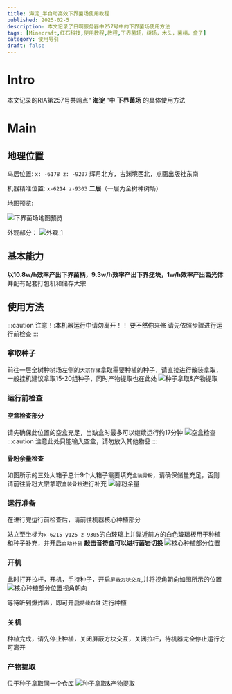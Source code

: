 ```yaml
---
title: 海淀_半自动高效下界菌场使用教程
published: 2025-02-5
description: 本文记录了日啊服务器中257号中的下界菌场使用方法
tags: [Minecraft,红石科技,使用教程,教程,下界菌场，树场，木头，菌柄，盒子]
category: 使用导引
draft: false
---
```


# Intro
本文记录的RIA第257号共鸣点“ **海淀** ”中 **下界菌场** 的具体使用方法

# Main
## 地理位置
鸟居位置: `x: -6178 z: -9207` 辉月北方，古渊境西北，点画出版社东南

机器精准位置: `x-6214 z-9303` **二层**（一层为全树种树场）

地图预览:

<img src="https://i0.hdslb.com/bfs/article/2a9978014aad36491da8b5abc3d057c4452972510.png" referrerpolicy="no-referrer" alt="下界菌场地图预览">

外观部分：
<img src="https://i0.hdslb.com/bfs/article/4a37ded80b57357015c0dbe163f918ca452972510.png" referrerpolicy="no-referrer" alt="外观_1">

## 基本能力
**以10.8w/h效率产出下界菌柄，9.3w/h效率产出下界疣块，1w/h效率产出菌光体** 并配有配套打包机和储存大宗

## 使用方法
:::caution
注意！:本机器运行中请勿离开！！ ~~要不然你来修~~ 请先依照步骤进行运行前检查
:::

### 拿取种子
前往一层全树种树场左侧的`大宗存储`拿取需要种植的种子，请直接进行散装拿取，一般挂机建议拿取15-20组种子，同时产物提取也在此处
<img src="https://i0.hdslb.com/bfs/article/78ca598fe1646568afbc9d58016f5331452972510.png" referrerpolicy="no-referrer" alt="种子拿取&产物提取">

### 运行前检查
#### 空盒检查部分
请先确保此位置的空盒充足，当缺盒时最多可以继续运行约17分钟
<img src="https://i0.hdslb.com/bfs/article/04dc5db5f3cc35d1de33f70e379f5073452972510.png" referrerpolicy="no-referrer" alt="空盒检查">
:::caution
注意此处只能输入空盒，请勿放入其他物品
:::

#### 骨粉余量检查
如图所示的三处大箱子总计9个大箱子需要填充`盒装骨粉`，请确保储量充足，否则请前往骨粉大宗拿取`盒装骨粉`进行补充
<img src="https://i0.hdslb.com/bfs/article/3d4202c730603700b30f914daa3c5d98452972510.png" referrerpolicy="no-referrer" alt="骨粉余量">

### 运行准备
在进行完运行前检查后，请前往机器核心种植部分

站立至坐标为`x-6215 y125 z-9305`的白玻璃上并靠近前方的白色玻璃板用于种植和种子补充，并开启`自动补货` **敲击音符盒可以进行菌岩切换**
<img src="https://i0.hdslb.com/bfs/article/920d89cd81ec730070b65d6fe32c69bb452972510.png" referrerpolicy="no-referrer" alt="核心种植部分位置">

### 开机
此时打开拉杆，开机，手持种子，开启`屏蔽方块交互`,并将视角朝向如图所示的位置
<img src="https://i0.hdslb.com/bfs/article/f1532dcef9da38e8949b47a7dc739ecc452972510.png" referrerpolicy="no-referrer" alt="核心种植部分位置视角朝向">

等待听到爆炸声，即可开启`持续右键` 进行种植

### 关机
种植完成，请先停止种植，关闭屏蔽方块交互，关闭拉杆，待机器完全停止运行方可离开

### 产物提取
位于种子拿取同一个仓库
<img src="https://i0.hdslb.com/bfs/article/78ca598fe1646568afbc9d58016f5331452972510.png" referrerpolicy="no-referrer" alt="种子拿取&产物提取">
